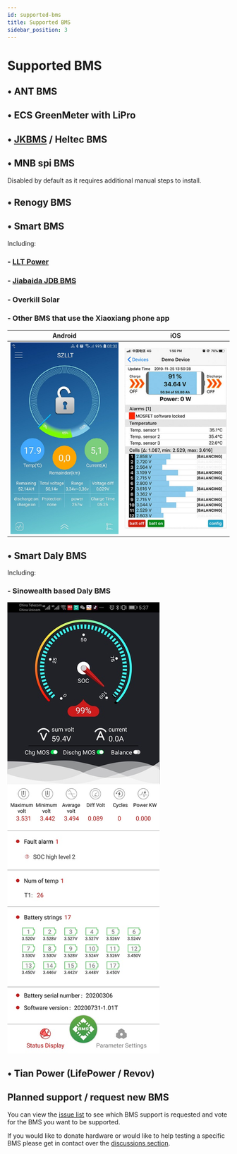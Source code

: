 ```yaml
---
id: supported-bms
title: Supported BMS
sidebar_position: 3
---
```


# Supported BMS

## &bull; ANT BMS

## &bull; ECS GreenMeter with LiPro

## &bull; [JKBMS](https://www.jkbms.com/products/) / Heltec BMS

## &bull; MNB spi BMS
Disabled by default as it requires additional manual steps to install.

## &bull; Renogy BMS

## &bull; Smart BMS
Including:
### - [LLT Power](https://www.lithiumbatterypcb.com/product-instructionev-battery-pcb-boardev-battery-pcb-board/ev-battery-pcb-board/smart-bms-of-power-battery/)
### - [Jiabaida JDB BMS](https://dgjbd.en.alibaba.com/)
### - Overkill Solar
### - Other BMS that use the Xiaoxiang phone app

| Android | iOS |
|-|-|
| ![Xiaoxian app](../../screenshots/bms-xiaoxian-android.jpg) | ![Xiaoxian app](../../screenshots/bms-xiaoxian-ios.jpg) |

## &bull; Smart Daly BMS
Including:
### - Sinowealth based Daly BMS

![Daly app](../../screenshots/bms-daly.jpg)

## &bull; Tian Power (LifePower / Revov)

## Planned support / request new BMS

You can view the [issue list](https://github.com/Louisvdw/dbus-serialbattery/issues?q=is%3Aissue+is%3Aopen+label%3Abattery) to see which BMS support is requested and vote for the BMS you want to be supported.

If you would like to donate hardware or would like to help testing a specific BMS please get in contact over the [discussions section](https://github.com/Louisvdw/dbus-serialbattery/discussions).
